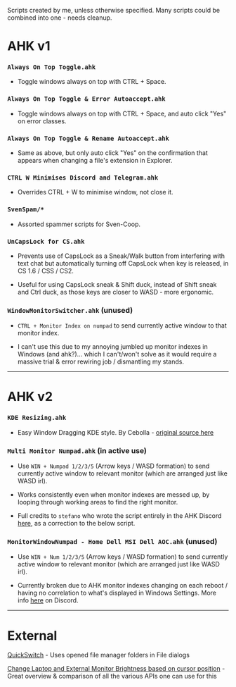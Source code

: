 Scripts created by me, unless otherwise specified.
Many scripts could be combined into one - needs cleanup.

# AHK v1

### `Always On Top Toggle.ahk`

- Toggle windows always on top with CTRL + Space.

### `Always On Top Toggle & Error Autoaccept.ahk`

- Toggle windows always on top with CTRL + Space, and auto click "Yes" on error classes.

### `Always On Top Toggle & Rename Autoaccept.ahk`

- Same as above, but only auto click "Yes" on the confirmation that appears when changing a file's extension in Explorer.

### `CTRL W Minimises Discord and Telegram.ahk`

- Overrides CTRL + W to minimise window, not close it.

### `SvenSpam/*`

- Assorted spammer scripts for Sven-Coop.

### `UnCapsLock for CS.ahk`

- Prevents use of CapsLock as a Sneak/Walk button from interfering with text chat but automatically turning off CapsLock when key is released, in CS 1.6 / CSS / CS2.

- Useful for using CapsLock sneak & Shift duck, instead of Shift sneak and Ctrl duck, as those keys are closer to WASD - more ergonomic.

### `WindowMonitorSwitcher.ahk` (unused)

- `CTRL + Monitor Index on numpad` to send currently active window to that monitor index.

- I can't use this due to my annoying jumbled up monitor indexes in Windows (and ahk?)... which I can't/won't solve as it would require a massive trial & error rewiring job / dismantling my stands. 

***

# AHK v2

### `KDE Resizing.ahk`

- Easy Window Dragging KDE style. By Cebolla - [original source here](https://www.autohotkey.com/boards/viewtopic.php?f=83&t=126656&hilit=monitor)

### `Multi Monitor Numpad.ahk` (in active use)

- Use `WIN + Numpad 1/2/3/5` (Arrow keys / WASD formation) to send currently active window to relevant monitor (which are arranged just like WASD irl).

- Works consistently even when monitor indexes are messed up, by looping through working areas to find the right monitor.

- Full credits to `stefano` who wrote the script entirely in the AHK Discord [here](https://discord.com/channels/115993023636176902/1296424288265572405/1296439733047791638), as a correction to the below script.

### `MonitorWindowNumpad - Home Dell MSI Dell AOC.ahk` (unused)

- Use `WIN + Num 1/2/3/5` (Arrow keys / WASD formation) to send currently active window to relevant monitor (which are arranged just like WASD irl).

- Currently broken due to AHK monitor indexes changing on each reboot / having no correlation to what's displayed in Windows Settings. More info [here](https://discord.com/channels/115993023636176902/1296424288265572405) on Discord.

***

# External

[QuickSwitch](https://github.com/gepruts/QuickSwitch) - Uses opened file manager folders in File dialogs

[Change Laptop and External Monitor Brightness based on cursor position](https://www.autohotkey.com/boards/viewtopic.php?f=83&t=108867&hilit=monitor) - Great overview & comparison of all the various APIs one can use for this
